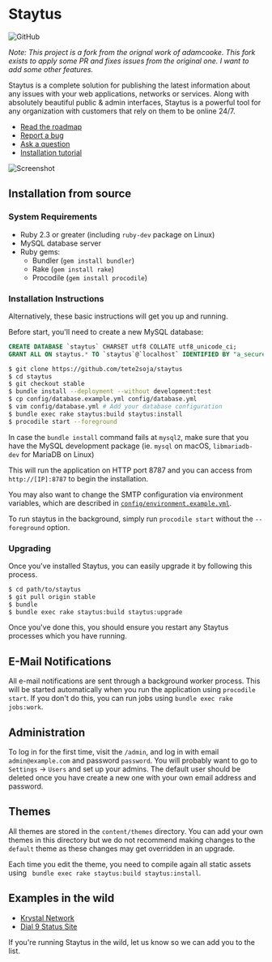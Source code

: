 # Staytus

![GitHub](https://img.shields.io/github/license/tete2soja/staytus?style=flat-square)

_Note: This project is a fork from the orignal work of adamcooke. This fork exists to apply some PR and fixes issues from the original one. I want to add some other features._

Staytus is a complete solution for publishing the latest information about
any issues with your web applications, networks or services. Along with
absolutely beautiful public & admin interfaces, Staytus is a powerful tool for
any organization with customers that rely on them to be online 24/7.

* [Read the roadmap](https://github.com/tete2soja/staytus/blob/master/ROADMAP.md)
* [Report a bug](https://github.com/tete2soja/staytus/issues/new?labels=bug)
* [Ask a question](https://github.com/tete2soja/staytus/issues/new?labels=question)
* [Installation tutorial](https://atech.blog/atech/install-staytus-tutorial)

![Screenshot](https://cdn.atech.blog/attachment/2cbe07f3-3ea9-4297-8196-e5d93aa2fbb1/3rLyUWsG.png)

## Installation from source

### System Requirements

* Ruby 2.3 or greater (including `ruby-dev` package on Linux)
* MySQL database server
* Ruby gems:
  * Bundler (`gem install bundler`)
  * Rake (`gem install rake`)
  * Procodile (`gem install procodile`)

### Installation Instructions

Alternatively, these basic instructions will get you up and running.

Before start, you'll need to create a new MySQL database:

```sql
CREATE DATABASE `staytus` CHARSET utf8 COLLATE utf8_unicode_ci;
GRANT ALL ON staytus.* TO `staytus`@`localhost` IDENTIFIED BY "a_secure_password";
```

```bash
$ git clone https://github.com/tete2soja/staytus
$ cd staytus
$ git checkout stable
$ bundle install --deployment --without development:test
$ cp config/database.example.yml config/database.yml
$ vim config/database.yml # Add your database configuration
$ bundle exec rake staytus:build staytus:install
$ procodile start --foreground
```

In case the `bundle install` command fails at `mysql2`, make sure that you have the MySQL development package (ie. `mysql` on macOS, `libmariadb-dev` for MariaDB on Linux)

This will run the application on HTTP port 8787 and you can access from `http://[IP]:8787` to begin the installation.

You may also want to change the SMTP configuration via environment variables,
which are described in [`config/environment.example.yml`](config/environment.example.yml).

To run staytus in the background, simply run `procodile start` without the `--foreground` option.

### Upgrading

Once you've installed Staytus, you can easily upgrade it by following this process.

```bash
$ cd path/to/staytus
$ git pull origin stable
$ bundle
$ bundle exec rake staytus:build staytus:upgrade
```

Once you've done this, you should ensure you restart any Staytus processes which you have running.

## E-Mail Notifications

All e-mail notifications are sent through a background worker process. This will be started automatically when you run the application using `procodile start`. If you don't do this, you can run jobs using `bundle exec rake jobs:work`.

## Administration

To log in for the first time, visit the `/admin`, and log in with email `admin@example.com` and password `password`. You will probably want to go to `Settings` -> `Users` and set up your admins. The default user should be deleted once you have create a new one with your own email address and password.

## Themes

All themes are stored in the `content/themes` directory. You can add your own themes in this directory but we do not recommend making changes to the `default` theme as these changes may get overridden in an upgrade.

Each time you edit the theme, you need to compile again all static assets using ` bundle exec rake staytus:build staytus:install`.

## Examples in the wild

* [Krystal Network](https://krystalstatus.uk/)
* [Dial 9 Status Site](https://status.dial9.co.uk/)

If you're running Staytus in the wild, let us know so we can
add you to the list.